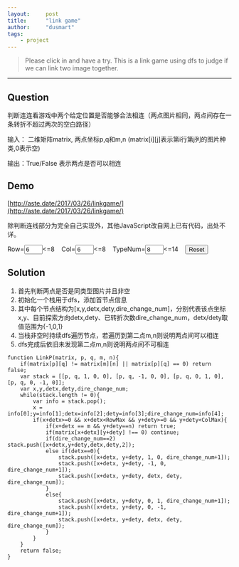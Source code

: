 ```yaml
---
layout:     post
title:      "link game"
author:     "dusmart"
tags:
    - project
---
```


> Please click in and have a try. This is a link game using dfs to judge if we can link two image together.

<!--more-->

---

## Question

判断连连看游戏中两个给定位置是否能够合法相连（两点图片相同，两点间存在一条转折不超过两次的空白路径）

输入： 二维矩阵matrix, 两点坐标p,q和m,n (matrix[i][j]表示第i行第j列的图片种类,0表示空) 

输出：True/False 表示两点是否可以相连

## Demo

[http://aste.date/2017/03/26/linkgame/](http://aste.date/2017/03/26/linkgame/)

除判断连线部分为完全自己实现外，其他JavaScript改自网上已有代码，出处不详。

Row=<INPUT id="setrow" type="text" value="6" size="2"><=8&nbsp;&nbsp;&nbsp;
Col=<INPUT id="setcol" type="text" value="6" size="2"><=8&nbsp;&nbsp;&nbsp;
TypeNum=<INPUT id="setpic" type="text" value="8" size="2"><=14&nbsp;&nbsp;&nbsp;
<BUTTON onclick="SetTab();">Reset</BUTTON>
<DIV id="container"></DIV>




## Solution

1. 首先判断两点是否是同类型图片并且非空
2. 初始化一个栈用于dfs，添加首节点信息
3. 其中每个节点结构为[x,y,detx,dety,dire\_change_num]，分别代表该点坐标x,y、目前探索方向detx,dety、已转折次数dire\_change_num，detx/dety取值范围为{-1,0,1}
4. 当栈非空时持续dfs遍历节点，若遍历到第二点m,n则说明两点间可以相连
5. dfs完成后依旧未发现第二点m,n则说明两点间不可相连

```
function LinkP(matrix, p, q, m, n){
	if(matrix[p][q] != matrix[m][n] || matrix[p][q] == 0) return false;
	var stack = [[p, q, 1, 0, 0], [p, q, -1, 0, 0], [p, q, 0, 1, 0], [p, q, 0, -1, 0]];
    var x,y,detx,dety,dire_change_num;
	while(stack.length != 0){
		var info = stack.pop();
		x = info[0];y=info[1];detx=info[2];dety=info[3];dire_change_num=info[4];
		if(x+detx>=0 && x+detx<RowMax && y+dety>=0 && y+dety<ColMax){
			if(x+detx == m && y+dety==n) return true;
			if(matrix[x+detx][y+dety] !== 0) continue;
			if(dire_change_num==2) stack.push([x+detx,y+dety,detx,dety,2]);
			else if(detx==0){
				stack.push([x+detx, y+dety, 1, 0, dire_change_num+1]);
                stack.push([x+detx, y+dety, -1, 0, dire_change_num+1]);
                stack.push([x+detx, y+dety, detx, dety, dire_change_num]);
			}
			else{
				stack.push([x+detx, y+dety, 0, 1, dire_change_num+1]);
                stack.push([x+detx, y+dety, 0, -1, dire_change_num+1]);
                stack.push([x+detx, y+dety, detx, dety, dire_change_num]);
			}
		}
	}
	return false;
}
```




<SCRIPT LANGUAGE="JavaScript">
var RowMax = 12;//列数
var ColMax = 12;//行数
var PicMax = 20;//总图片数
var OffSet = 32;//使用系统图标webdings（从asc2的32开始）

var GamePad = "";
var FirstSelectedObj = null;
var TmpInt = 0;

var PicAry = new Array(PicMax);
var Matrix = new Array(RowMax);

for(i=0; i<RowMax; i++){
	Matrix[i] = new Array(ColMax);
}

var P = new Array(4);
for(i=0; i<4; i++){
	P[i] = new Object();
}

//初始化
function SetTab(){
	//从input中取出设定值
	TmpInt = parseInt(document.getElementById("setrow").value);//列
	if(TmpInt>0 && TmpInt<10){RowMax = (TmpInt/2*2+2);}
	TmpInt = parseInt(document.getElementById("setcol").value);//行
	if(TmpInt>0 && TmpInt<10){ColMax = (TmpInt+2);}
	TmpInt = parseInt(document.getElementById("setpic").value);//图片数
	if(TmpInt>0 && TmpInt<16){PicMax = TmpInt;}

	OffSet = 40 + Math.floor( (120-PicMax) * Math.random() );//图标asc2值40~120（32~158）

	//图片数组，记录每种图片总数的奇偶
	for(PicNum=0; PicNum<=PicMax; PicNum++){PicAry[PicNum] = 0;}
	PicNum = 0;//总数为奇数的图片种类总数
	TmpInt = (RowMax-2) * (ColMax-2);//有效区域的图片总数

	//绘制表格
	GamePad = "<table border=\"1\">";
	for(j=0; j<ColMax; j++){
		GamePad += "<tr>";
		for(i=0; i<RowMax; i++){
			GamePad += "<td onclick=\"CheckP(this,"+i+","+j+");\" style = \"cursor:crosshair;text-align:center;\" width=\"auto\" height=\"auto\" padding=\"0 0\" border =\"0\" ><font face=\"webdings\" size=\"5\" "
			if(0==i || 0==j || (RowMax-1)==i || (ColMax-1)==j){
				Matrix[i][j] = 0;//边界填充空单元格，连线用。
				GamePad += "style=\"visibility:hidden;\"";
				GamePad += ">";
				GamePad += String.fromCharCode(40);
			}
			else{
				TmpInt--;
				Matrix[i][j] = 1 + Math.floor( PicMax * Math.random() );
				if(TmpInt<PicNum){//图片配对
					for(k=1; k<=PicMax; k++){
						if(PicAry[k]){
							Matrix[i][j] = k;
							break;
						}
					}
				}
				//更新该类图片的奇偶数数组，以及单张图片总数
				if(PicAry[Matrix[i][j]]){
					PicAry[Matrix[i][j]] = 0;
					PicNum--;
				}
				else{
					PicAry[Matrix[i][j]] = 1;
					PicNum++;
				}
				//填写颜色
				var tmp_color = Math.floor(0xFFFF00*Matrix[i][j]/PicMax).toString(16);
				GamePad += "color=\"#";
				for(k=tmp_color.length; k<6; k++) GamePad += "0";
				GamePad += tmp_color;
				GamePad += "\">";
				//添图片（webdings图标）
				GamePad += String.fromCharCode(Matrix[i][j] + OffSet);
			}
			GamePad += "</font></td>";
		}
		GamePad += "</tr>";
	}
	GamePad += "</table>";
	TmpInt = (RowMax-2) * (ColMax-2) / 2;//剩余数量，判断结束用。
	document.getElementById("container").innerHTML = GamePad;//输出表格
}


function LinkP(matrix, p, q, m, n){
	if(matrix[p][q] != matrix[m][n] || matrix[p][q] == 0) return false;
	var stack = [[p, q, 1, 0, 0], [p, q, -1, 0, 0], [p, q, 0, 1, 0], [p, q, 0, -1, 0]];
    var x,y,detx,dety,dire_change_num;
	while(stack.length != 0){
		var info = stack.pop();
		x = info[0];y=info[1];detx=info[2];dety=info[3];dire_change_num=info[4];
		//console.log(stack);
		if(x+detx>=0 && x+detx<RowMax && y+dety>=0 && y+dety<ColMax){
			//console.log(x, y, detx, dety, dire_change_num);
			if(x+detx == m && y+dety==n) return true;
			if(matrix[x+detx][y+dety] !== 0) continue;
			if(dire_change_num==2) stack.push([x+detx,y+dety,detx,dety,2]);
			else if(detx==0){
				stack.push([x+detx, y+dety, 1, 0, dire_change_num+1]);
                stack.push([x+detx, y+dety, -1, 0, dire_change_num+1]);
                stack.push([x+detx, y+dety, detx, dety, dire_change_num]);
			}
			else{
				stack.push([x+detx, y+dety, 0, 1, dire_change_num+1]);
                stack.push([x+detx, y+dety, 0, -1, dire_change_num+1]);
                stack.push([x+detx, y+dety, detx, dety, dire_change_num]);
			}
		}
	}
	return false;
}

//单击检测该点
function CheckP(o,x,y){
	if(Matrix[x][y]){//非空
		if(null==FirstSelectedObj){//之前无选中图片
			FirstSelectedObj = o;//选中该图片
			FirstSelectedObj.style.backgroundColor = "rgba(3,169,244,0.2)";//改变边框颜色
			P[0].x = x;//保存该点
			P[0].y = y;
		}
		else if(o!=FirstSelectedObj){//非同一点
			FirstSelectedObj.style.backgroundColor = "#FFFFFF";//恢复边框颜色
			P[1].x = x;//保存该点
			P[1].y = y;
			if(LinkP(Matrix,P[0].x,P[0].y,P[1].x,P[1].y)){//可以连接
				Matrix[P[0].x][P[0].y] = 0;//清零
				Matrix[P[1].x][P[1].y] = 0;
				FirstSelectedObj.firstChild.style.visibility="hidden";//原图片显示为空
				o.firstChild.style.visibility="hidden";
				TmpInt--;//剩余图片减1
				if(!TmpInt){//剩余图片为0
					alert("Thanks for playing!Congratulations!~~~~");
				}
			}
			FirstSelectedObj = null;//无选中图片
		}
		else{
			if(FirstSelectedObj){FirstSelectedObj.style.backgroundColor = "#FFFFFF";}//恢复边框颜色
			FirstSelectedObj = null;//无选中图片
		}
	}
}
</SCRIPT>
<script>SetTab(); </script>

